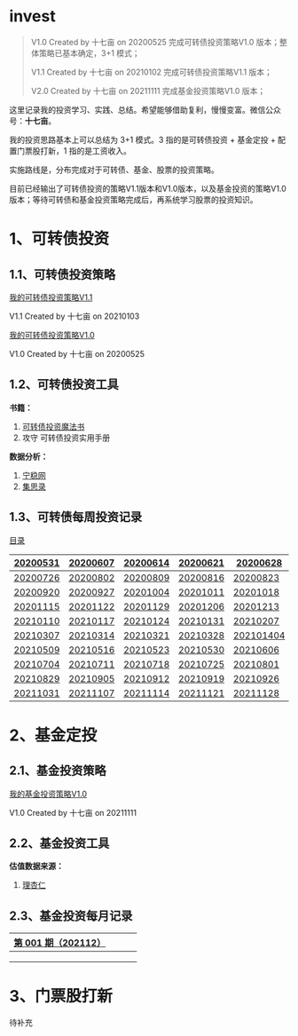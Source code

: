 # invest
> V1.0 Created by 十七亩 on 20200525 完成可转债投资策略V1.0 版本；整体策略已基本确定，3+1 模式；
>
> V1.1 Created by 十七亩 on 20210102 完成可转债投资策略V1.1 版本；
>
> V2.0 Created by 十七亩 on 20211111 完成基金投资策略V1.0 版本；

这里记录我的投资学习、实践、总结。希望能够借助复利，慢慢变富。微信公众号：**十七亩**。

我的投资思路基本上可以总结为 3+1 模式。3 指的是可转债投资 + 基金定投 + 配置门票股打新，1 指的是工资收入。

实施路线是，分布完成对于可转债、基金、股票的投资策略。

目前已经输出了可转债投资的策略V1.1版本和V1.0版本，以及基金投资的策略V1.0版本；等待可转债和基金投资策略完成后，再系统学习股票的投资知识。

# 1、可转债投资

## 1.1、可转债投资策略

[我的可转债投资策略V1.1](https://github.com/ma-xin-rui/invest/blob/master/CB/%E6%88%91%E7%9A%84%E5%8F%AF%E8%BD%AC%E5%80%BA%E6%8A%95%E8%B5%84%E7%AD%96%E7%95%A5V1.1.md)

V1.1 Created by 十七亩 on 20210103

[我的可转债投资策略V1.0](https://github.com/ma-xin-rui/invest/blob/master/CB/%E6%88%91%E7%9A%84%E5%8F%AF%E8%BD%AC%E5%80%BA%E6%8A%95%E8%B5%84%E7%AD%96%E7%95%A5.md)

V1.0 Created by 十七亩 on 20200525

## 1.2、可转债投资工具

**书籍：**

1. [可转债投资魔法书](https://github.com/ma-xin-rui/invest/blob/master/CB/%E5%8F%AF%E8%BD%AC%E5%80%BA%E6%8A%95%E8%B5%84%E9%AD%94%E6%B3%95%E4%B9%A6.xlsx)
2. 攻守 可转债投资实用手册

**数据分析：**

1. [宁稳网](http://www.ninwin.cn/index.php?m=cb&a=cb_all)
2. [集思录](https://www.jisilu.cn/data/cbnew/#cb)

## 1.3、可转债每周投资记录

[目录](https://github.com/ma-xin-rui/invest/tree/master/CB/cb-invest-weekly-record)

| [20200531](https://github.com/ma-xin-rui/invest/blob/master/CB/cb-invest-weekly-record/20200531/%E5%8F%AF%E8%BD%AC%E5%80%BA%E6%8A%95%E8%B5%84%E6%AF%8F%E5%91%A8%E8%AE%B0%E5%BD%9520200531.md) | [20200607](https://github.com/ma-xin-rui/invest/blob/master/CB/cb-invest-weekly-record/20200607/%E5%8F%AF%E8%BD%AC%E5%80%BA%E6%8A%95%E8%B5%84%E6%AF%8F%E5%91%A8%E8%AE%B0%E5%BD%9520200607.md) | [20200614](https://github.com/ma-xin-rui/invest/blob/master/CB/cb-invest-weekly-record/20200614/%E5%8F%AF%E8%BD%AC%E5%80%BA%E6%8A%95%E8%B5%84%E6%AF%8F%E5%91%A8%E8%AE%B0%E5%BD%9520200614.md) | [20200621](https://github.com/ma-xin-rui/invest/blob/master/CB/cb-invest-weekly-record/20200621/%E5%8F%AF%E8%BD%AC%E5%80%BA%E6%8A%95%E8%B5%84%E6%AF%8F%E5%91%A8%E8%AE%B0%E5%BD%9520200621.md) | [20200628](https://github.com/ma-xin-rui/invest/blob/master/CB/cb-invest-weekly-record/20200628/%E5%8F%AF%E8%BD%AC%E5%80%BA%E6%8A%95%E8%B5%84%E6%AF%8F%E5%91%A8%E8%AE%B0%E5%BD%9520200628.md) | [20200705](https://github.com/ma-xin-rui/invest/blob/master/CB/cb-invest-weekly-record/20200705/%E5%8F%AF%E8%BD%AC%E5%80%BA%E6%8A%95%E8%B5%84%E6%AF%8F%E5%91%A8%E8%AE%B0%E5%BD%9520200705.md) | [20200712](https://github.com/ma-xin-rui/invest/blob/master/CB/cb-invest-weekly-record/20200712/%E5%8F%AF%E8%BD%AC%E5%80%BA%E6%8A%95%E8%B5%84%E6%AF%8F%E5%91%A8%E8%AE%B0%E5%BD%9520200712.md) | [20200719](https://github.com/ma-xin-rui/invest/blob/master/CB/cb-invest-weekly-record/20200719/%E5%8F%AF%E8%BD%AC%E5%80%BA%E6%8A%95%E8%B5%84%E6%AF%8F%E5%91%A8%E8%AE%B0%E5%BD%9520200719.md) |
| ------------------------------------------------------------ | ------------------------------------------------------------ | ------------------------------------------------------------ | ------------------------------------------------------------ | ------------------------------------------------------------ | ------------------------------------------------------------ | ------------------------------------------------------------ | ------------------------------------------------------------ |
| [20200726](https://github.com/ma-xin-rui/invest/blob/master/CB/cb-invest-weekly-record/20200726/%E5%8F%AF%E8%BD%AC%E5%80%BA%E6%8A%95%E8%B5%84%E6%AF%8F%E5%91%A8%E8%AE%B0%E5%BD%9520200726.md) | [20200802](https://github.com/ma-xin-rui/invest/blob/master/CB/cb-invest-weekly-record/20200802/%E5%8F%AF%E8%BD%AC%E5%80%BA%E6%8A%95%E8%B5%84%E6%AF%8F%E5%91%A8%E8%AE%B0%E5%BD%9520200802.md) | [20200809](https://github.com/ma-xin-rui/invest/blob/master/CB/cb-invest-weekly-record/20200809/%E5%8F%AF%E8%BD%AC%E5%80%BA%E6%8A%95%E8%B5%84%E6%AF%8F%E5%91%A8%E8%AE%B0%E5%BD%9520200809.md) | [20200816](https://github.com/ma-xin-rui/invest/blob/master/CB/cb-invest-weekly-record/20200816/%E5%8F%AF%E8%BD%AC%E5%80%BA%E6%8A%95%E8%B5%84%E6%AF%8F%E5%91%A8%E8%AE%B0%E5%BD%9520200816.md) | [20200823](https://github.com/ma-xin-rui/invest/blob/master/CB/cb-invest-weekly-record/20200823/%E5%8F%AF%E8%BD%AC%E5%80%BA%E6%8A%95%E8%B5%84%E6%AF%8F%E5%91%A8%E8%AE%B0%E5%BD%9520200823.md) | [20200830](https://github.com/ma-xin-rui/invest/blob/master/CB/cb-invest-weekly-record/20200830/%E5%8F%AF%E8%BD%AC%E5%80%BA%E6%8A%95%E8%B5%84%E6%AF%8F%E5%91%A8%E8%AE%B0%E5%BD%9520200830.md) | [20200906](https://github.com/ma-xin-rui/invest/blob/master/CB/cb-invest-weekly-record/20200906/%E5%8F%AF%E8%BD%AC%E5%80%BA%E6%8A%95%E8%B5%84%E6%AF%8F%E5%91%A8%E8%AE%B0%E5%BD%9520200906.md) | [20200913](https://github.com/ma-xin-rui/invest/blob/master/CB/cb-invest-weekly-record/20200913/%E5%8F%AF%E8%BD%AC%E5%80%BA%E6%8A%95%E8%B5%84%E6%AF%8F%E5%91%A8%E8%AE%B0%E5%BD%9520200913.md) |
| [20200920](https://github.com/ma-xin-rui/invest/blob/master/CB/cb-invest-weekly-record/20200920/%E5%8F%AF%E8%BD%AC%E5%80%BA%E6%8A%95%E8%B5%84%E6%AF%8F%E5%91%A8%E8%AE%B0%E5%BD%9520200920.md) | [20200927](https://github.com/ma-xin-rui/invest/blob/master/CB/cb-invest-weekly-record/20200927/%E5%8F%AF%E8%BD%AC%E5%80%BA%E6%8A%95%E8%B5%84%E6%AF%8F%E5%91%A8%E8%AE%B0%E5%BD%9520200927.md) | [20201004](https://github.com/ma-xin-rui/invest/blob/master/CB/cb-invest-weekly-record/20201004/%E5%8F%AF%E8%BD%AC%E5%80%BA%E6%8A%95%E8%B5%84%E6%AF%8F%E5%91%A8%E8%AE%B0%E5%BD%9520201004.md) | [20201011](https://github.com/ma-xin-rui/invest/blob/master/CB/cb-invest-weekly-record/20201011/%E5%8F%AF%E8%BD%AC%E5%80%BA%E6%8A%95%E8%B5%84%E6%AF%8F%E5%91%A8%E8%AE%B0%E5%BD%9520201011.md) | [20201018](https://github.com/ma-xin-rui/invest/blob/master/CB/cb-invest-weekly-record/20201011/%E5%8F%AF%E8%BD%AC%E5%80%BA%E6%8A%95%E8%B5%84%E6%AF%8F%E5%91%A8%E8%AE%B0%E5%BD%9520201018.md) | [20201025](https://github.com/ma-xin-rui/invest/blob/master/CB/cb-invest-weekly-record/20201011/%E5%8F%AF%E8%BD%AC%E5%80%BA%E6%8A%95%E8%B5%84%E6%AF%8F%E5%91%A8%E8%AE%B0%E5%BD%9520201025.md) | [20201101](https://github.com/ma-xin-rui/invest/blob/master/CB/cb-invest-weekly-record/20201011/%E5%8F%AF%E8%BD%AC%E5%80%BA%E6%8A%95%E8%B5%84%E6%AF%8F%E5%91%A8%E8%AE%B0%E5%BD%9520201101.md) | [20201108](https://github.com/ma-xin-rui/invest/blob/master/CB/cb-invest-weekly-record/20201011/%E5%8F%AF%E8%BD%AC%E5%80%BA%E6%8A%95%E8%B5%84%E6%AF%8F%E5%91%A8%E8%AE%B0%E5%BD%9520201108.md) |
| [20201115](https://github.com/ma-xin-rui/invest/blob/master/CB/cb-invest-weekly-record/20201011/%E5%8F%AF%E8%BD%AC%E5%80%BA%E6%8A%95%E8%B5%84%E6%AF%8F%E5%91%A8%E8%AE%B0%E5%BD%9520201115.md) | [20201122](https://github.com/ma-xin-rui/invest/blob/master/CB/cb-invest-weekly-record/20201122/%E5%8F%AF%E8%BD%AC%E5%80%BA%E6%8A%95%E8%B5%84%E6%AF%8F%E5%91%A8%E8%AE%B0%E5%BD%9520201122.md) | [20201129](https://github.com/ma-xin-rui/invest/blob/master/CB/cb-invest-weekly-record/20201129/%E5%8F%AF%E8%BD%AC%E5%80%BA%E6%8A%95%E8%B5%84%E6%AF%8F%E5%91%A8%E8%AE%B0%E5%BD%9520201129.md) | [20201206](https://github.com/ma-xin-rui/invest/blob/master/CB/cb-invest-weekly-record/20201129/%E5%8F%AF%E8%BD%AC%E5%80%BA%E6%8A%95%E8%B5%84%E6%AF%8F%E5%91%A8%E8%AE%B0%E5%BD%9520201206.md) | [20201213](https://github.com/ma-xin-rui/invest/blob/master/CB/cb-invest-weekly-record/20201129/%E5%8F%AF%E8%BD%AC%E5%80%BA%E6%8A%95%E8%B5%84%E6%AF%8F%E5%91%A8%E8%AE%B0%E5%BD%9520201213.md) | [20201220](https://github.com/ma-xin-rui/invest/blob/master/CB/cb-invest-weekly-record/20201129/%E5%8F%AF%E8%BD%AC%E5%80%BA%E6%8A%95%E8%B5%84%E6%AF%8F%E5%91%A8%E8%AE%B0%E5%BD%9520201220.md) | [20201227](https://github.com/ma-xin-rui/invest/blob/master/CB/cb-invest-weekly-record/20201129/%E5%8F%AF%E8%BD%AC%E5%80%BA%E6%8A%95%E8%B5%84%E6%AF%8F%E5%91%A8%E8%AE%B0%E5%BD%9520201227.md) | [20210103](https://github.com/ma-xin-rui/invest/blob/master/CB/cb-invest-weekly-record/20201129/%E5%8F%AF%E8%BD%AC%E5%80%BA%E6%8A%95%E8%B5%84%E6%AF%8F%E5%91%A8%E8%AE%B0%E5%BD%9520210103.md) |
| [20210110](https://github.com/ma-xin-rui/invest/blob/master/CB/cb-invest-weekly-record/20201129/%E5%8F%AF%E8%BD%AC%E5%80%BA%E6%8A%95%E8%B5%84%E6%AF%8F%E5%91%A8%E8%AE%B0%E5%BD%9520210110.md) | [20210117](https://github.com/ma-xin-rui/invest/tree/master/CB/cb-invest-weekly-record/20210117) | [20210124](https://github.com/ma-xin-rui/invest/tree/master/CB/cb-invest-weekly-record/20210124) | [20210131](https://github.com/ma-xin-rui/invest/tree/master/CB/cb-invest-weekly-record/20210131) | [20210207](https://github.com/ma-xin-rui/invest/tree/master/CB/cb-invest-weekly-record/20210207) | [20210211](https://github.com/ma-xin-rui/invest/tree/master/CB/cb-invest-weekly-record/20210211) | [20210221](https://github.com/ma-xin-rui/invest/tree/master/CB/cb-invest-weekly-record/20210221) | [20210228](https://github.com/ma-xin-rui/invest/tree/master/CB/cb-invest-weekly-record/20210228) |
| [20210307](https://github.com/ma-xin-rui/invest/tree/master/CB/cb-invest-weekly-record/20210307) | [20210314](https://github.com/ma-xin-rui/invest/tree/master/CB/cb-invest-weekly-record/20210314) | [20210321](https://github.com/ma-xin-rui/invest/tree/master/CB/cb-invest-weekly-record/20210321) | [20210328](https://github.com/ma-xin-rui/invest/tree/master/CB/cb-invest-weekly-record/20210328) | [202101404](https://github.com/ma-xin-rui/invest/tree/master/CB/cb-invest-weekly-record/20210404) | [20210411](https://github.com/ma-xin-rui/invest/tree/master/CB/cb-invest-weekly-record/20210411) | [20210418](https://github.com/ma-xin-rui/invest/tree/master/CB/cb-invest-weekly-record/20210418) | [20210425](https://github.com/ma-xin-rui/invest/tree/master/CB/cb-invest-weekly-record/20210425) |
| [20210509](https://github.com/ma-xin-rui/invest/tree/master/CB/cb-invest-weekly-record/20210509) | [20210516](https://github.com/ma-xin-rui/invest/tree/master/CB/cb-invest-weekly-record/20210516) | [20210523](https://github.com/ma-xin-rui/invest/tree/master/CB/cb-invest-weekly-record/20210523) | [20210530](https://github.com/ma-xin-rui/invest/tree/master/CB/cb-invest-weekly-record/20210530) | [20210606](https://github.com/ma-xin-rui/invest/tree/master/CB/cb-invest-weekly-record/20210606) | [20210613](https://github.com/ma-xin-rui/invest/tree/master/CB/cb-invest-weekly-record/20210613) | [20210620](https://github.com/ma-xin-rui/invest/tree/master/CB/cb-invest-weekly-record/20210620) | [20210627](https://github.com/ma-xin-rui/invest/tree/master/CB/cb-invest-weekly-record/20210627) |
| [20210704](https://github.com/ma-xin-rui/invest/tree/master/CB/cb-invest-weekly-record/20210704) | [20210711](https://github.com/ma-xin-rui/invest/tree/master/CB/cb-invest-weekly-record/20210711) | [20210718](https://github.com/ma-xin-rui/invest/tree/master/CB/cb-invest-weekly-record/20210718) | [20210725](https://github.com/ma-xin-rui/invest/tree/master/CB/cb-invest-weekly-record/20210725) | [20210801](https://github.com/ma-xin-rui/invest/tree/master/CB/cb-invest-weekly-record/20210801) | [20210808](https://github.com/ma-xin-rui/invest/tree/master/CB/cb-invest-weekly-record/20210808) | [20210815](https://github.com/ma-xin-rui/invest/tree/master/CB/cb-invest-weekly-record/20210815) | [20210822](https://github.com/ma-xin-rui/invest/tree/master/CB/cb-invest-weekly-record/20210822) |
| [20210829](https://github.com/ma-xin-rui/invest/tree/master/CB/cb-invest-weekly-record/20210829) | [20210905](https://github.com/ma-xin-rui/invest/tree/master/CB/cb-invest-weekly-record/20210905) | [20210912](https://github.com/ma-xin-rui/invest/tree/master/CB/cb-invest-weekly-record/20210912) | [20210919](https://github.com/ma-xin-rui/invest/tree/master/CB/cb-invest-weekly-record/20210919) | [20210926](https://github.com/ma-xin-rui/invest/tree/master/CB/cb-invest-weekly-record/20210926) | [20211003](https://github.com/ma-xin-rui/invest/tree/master/CB/cb-invest-weekly-record/20211003) | [20211010](https://github.com/ma-xin-rui/invest/tree/master/CB/cb-invest-weekly-record/20211010) | [20211017](https://github.com/ma-xin-rui/invest/tree/master/CB/cb-invest-weekly-record/20211017) |
| [20211031](https://github.com/ma-xin-rui/invest/tree/master/CB/cb-invest-weekly-record/20211031) | [20211107](https://github.com/ma-xin-rui/invest/tree/master/CB/cb-invest-weekly-record/20211107) | [20211114](https://github.com/ma-xin-rui/invest/tree/master/CB/cb-invest-weekly-record/20211114) | [20211121](https://github.com/ma-xin-rui/invest/tree/master/CB/cb-invest-weekly-record/20211121) | [20211128](https://github.com/ma-xin-rui/invest/tree/master/CB/cb-invest-weekly-record/20211128) | [20211205](https://github.com/ma-xin-rui/invest/tree/master/CB/cb-invest-weekly-record/20211205) |                                                              |                                                              |

# 2、基金定投

## 2.1、基金投资策略

[我的基金投资策略V1.0](https://github.com/ma-xin-rui/invest/blob/master/fund/%E3%80%90%E5%B7%B2%E5%AE%8C%E7%BB%93%E3%80%91%E6%88%91%E7%9A%84%E5%9F%BA%E9%87%91%E6%8A%95%E8%B5%84%E7%AD%96%E7%95%A5V1.0/%E6%88%91%E7%9A%84%E5%9F%BA%E9%87%91%E6%8A%95%E8%B5%84%E7%AD%96%E7%95%A5V1.0.md)

V1.0 Created by 十七亩 on 20211111

## 2.2、基金投资工具

**估值数据来源：**

1. [理杏仁](https://www.lixinger.com/)

## 2.3、基金投资每月记录

| [第 001 期（202112）](https://github.com/ma-xin-rui/invest/blob/master/fund/fund-invest-monthly-record/%E7%AC%AC%20001%20%E6%9C%9F%E3%80%90202112%E3%80%91/%E5%9F%BA%E9%87%91%E6%8A%95%E8%B5%84%E6%AF%8F%E6%9C%88%E8%AE%B0%E5%BD%95%E7%AC%AC%20001%20%E6%9C%9F.md) |      |      |      |
| ------------------------------------------------------------ | ---- | ---- | ---- |
|                                                              |      |      |      |
|                                                              |      |      |      |
|                                                              |      |      |      |



# 3、门票股打新

待补充